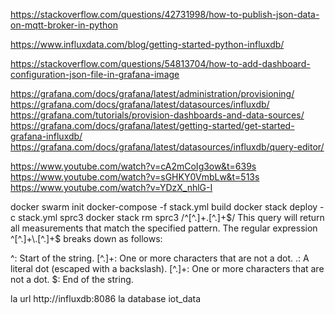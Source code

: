 https://stackoverflow.com/questions/42731998/how-to-publish-json-data-on-mqtt-broker-in-python

https://www.influxdata.com/blog/getting-started-python-influxdb/

https://stackoverflow.com/questions/54813704/how-to-add-dashboard-configuration-json-file-in-grafana-image 

https://grafana.com/docs/grafana/latest/administration/provisioning/ 
https://grafana.com/docs/grafana/latest/datasources/influxdb/
https://grafana.com/tutorials/provision-dashboards-and-data-sources/
https://grafana.com/docs/grafana/latest/getting-started/get-started-grafana-influxdb/
https://grafana.com/docs/grafana/latest/datasources/influxdb/query-editor/ 


https://www.youtube.com/watch?v=cA2mCoIg3ow&t=639s
https://www.youtube.com/watch?v=sGHKY0VmbLw&t=513s
https://www.youtube.com/watch?v=YDzX_nhlG-I

 docker swarm init
docker-compose -f stack.yml build
docker stack deploy -c stack.yml sprc3
 docker stack rm sprc3
/^[^.]+\.[^.]+$/
This query will return all measurements that match the specified pattern. The regular expression ^[^.]+\.[^.]+$ breaks down as follows:

^: Start of the string.
[^.]+: One or more characters that are not a dot.
\.: A literal dot (escaped with a backslash).
[^.]+: One or more characters that are not a dot.
$: End of the string.


 la url http://influxdb:8086
 la database iot_data